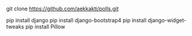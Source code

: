 git clone https://github.com/aekkakti/polls.git

pip install django
pip install django-bootstrap4
pip install django-widget-tweaks
pip install Pillow
